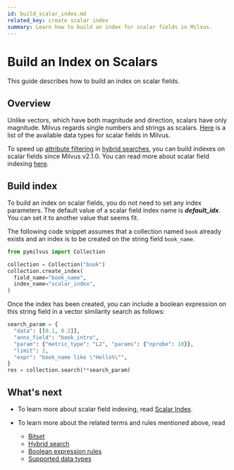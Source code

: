 ```yaml
---
id: build_scalar_index.md
related_key: create scalar index
summary: Learn how to build an index for scalar fields in Milvus.
---
```


# Build an Index on Scalars

This guide describes how to build an index on scalar fields.

## Overview

Unlike vectors, which have both magnitude and direction, scalars have only magnitude. Milvus regards single numbers and strings as scalars. [Here](schema.md#Supported-data-type) is a list of the available data types for scalar fields in Milvus. 

To speed up [attribute filtering](boolean.md) in [hybrid searches](hybridsearch.md), you can build indexes on scalar fields since Milvus v2.1.0. You can read more about scalar field indexing [here](scalar_index.md).

## Build index

To build an index on scalar fields, you do not need to set any index parameters. The default value of a scalar field index name is **_default_idx_**. You can set it to another value that seems fit.

The following code snippet assumes that a collection named `book` already exists and an index is to be created on the string field `book_name`.

```python
from pymilvus import Collection

collection = Collection("book")   
collection.create_index(
  field_name="book_name", 
  index_name="scalar_index",
)
```

Once the index has been created, you can include a boolean expression on this string field in a vector similarity search as follows:

```python
search_param = {
  "data": [[0.1, 0.2]],
  "anns_field": "book_intro",
  "param": {"metric_type": "L2", "params": {"nprobe": 10}},
  "limit": 2,
  "expr": "book_name like \"Hello%\"", 
}
res = collection.search(**search_param)
```

## What's next

- To learn more about scalar field indexing, read [Scalar Index](scalar_index.md).
- To learn more about the related terms and rules mentioned above, read

    - [Bitset](bitset.md)
    - [Hybrid search](hybridsearch.md)
    - [Boolean expression rules](boolean.md)
    - [Supported data types](schema.md#Supported-data-type)

